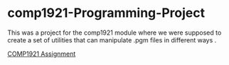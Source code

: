 # comp1921-Programming-Project

This was a project for the comp1921 module where we were supposed to create a set of utilities that can manipulate .pgm files in different ways .

[COMP1921 Assignment](https://github.com/rejus-b/comp1921-Programming-Project/files/9837775/COMP.1921_2022_A1.1.pdf)
